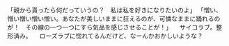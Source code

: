 「親から貰ったら何だっていうの？　私は私を好きになりたいのよ」
「憎い、憎い憎い憎い憎い。あなたが美しいままに狂えるのが、可憐なままに踊れるのが！　その線の一つ一つにすら気品を感じさせることが！」
　サイコラブ。整形済み。
　ローズラブに惚れてるんだけど、なーんかおかしいような？
　
　

